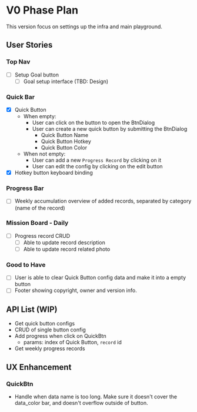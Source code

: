 # V0 Phase Plan

This version focus on settings up the infra and main playground.

## User Stories

### Top Nav

- [ ] Setup Goal button
  - [ ] Goal setup interface (TBD: Design)

### Quick Bar

- [x] Quick Button
  - When empty:
    - User can click on the button to open the BtnDialog
    - User can create a new quick button by submitting the BtnDialog
      - Quick Button Name
      - Quick Button Hotkey
      - Quick Button Color
  - When not empty:
    - User can add a new `Progress Record` by clicking on it
    - User can edit the config by clicking on the edit button
- [x] Hotkey button keyboard binding

### Progress Bar

- [ ] Weekly accumulation overview of added records, separated by category (name of the record)

### Mission Board - Daily

- [ ] Progress record CRUD
  - [ ] Able to update record description
  - [ ] Able to update record related photo

### Good to Have

- [ ] User is able to clear Quick Button config data and make it into a empty button
- [ ] Footer showing copyright, owner and version info.

## API List (WIP)

- Get quick button configs
- CRUD of single button config
- Add progress when click on QuickBtn
  - params: index of Quick Button, `record` id
- Get weekly progress records

## UX Enhancement

### QuickBtn

- Handle when data name is too long. Make sure it doesn't cover the data_color bar, and doesn't overflow outside of button.
